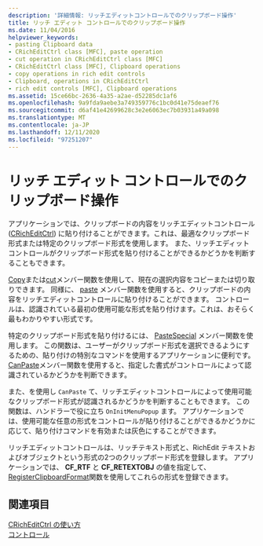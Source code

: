```yaml
---
description: '詳細情報: リッチエディットコントロールでのクリップボード操作'
title: リッチ エディット コントロールでのクリップボード操作
ms.date: 11/04/2016
helpviewer_keywords:
- pasting Clipboard data
- CRichEditCtrl class [MFC], paste operation
- cut operation in CRichEditCtrl class [MFC]
- CRichEditCtrl class [MFC], Clipboard operations
- copy operations in rich edit controls
- Clipboard, operations in CRichEditCtrl
- rich edit controls [MFC], Clipboard operations
ms.assetid: 15ce66bc-2636-4a35-a2ae-d52285dc1af6
ms.openlocfilehash: 9a9fda9aebe3a749359776c1bc0d41e75deaef76
ms.sourcegitcommit: d6af41e42699628c3e2e6063ec7b03931a49a098
ms.translationtype: MT
ms.contentlocale: ja-JP
ms.lasthandoff: 12/11/2020
ms.locfileid: "97251207"
---
```

# <a name="clipboard-operations-in-rich-edit-controls"></a>リッチ エディット コントロールでのクリップボード操作

アプリケーションでは、クリップボードの内容をリッチエディットコントロール ([CRichEditCtrl](reference/cricheditctrl-class.md)) に貼り付けることができます。これは、最適なクリップボード形式または特定のクリップボード形式を使用します。 また、リッチエディットコントロールがクリップボード形式を貼り付けることができるかどうかを判断することもできます。

[Copy](reference/cricheditctrl-class.md#copy)または[cut](reference/cricheditctrl-class.md#cut)メンバー関数を使用して、現在の選択内容をコピーまたは切り取りできます。 同様に、 [paste](reference/cricheditctrl-class.md#paste) メンバー関数を使用すると、クリップボードの内容をリッチエディットコントロールに貼り付けることができます。 コントロールは、認識されている最初の使用可能な形式を貼り付けます。これは、おそらく最もわかりやすい形式です。

特定のクリップボード形式を貼り付けるには、 [PasteSpecial](reference/cricheditctrl-class.md#pastespecial) メンバー関数を使用します。 この関数は、ユーザーがクリップボード形式を選択できるようにするための、貼り付けの特別なコマンドを使用するアプリケーションに便利です。 [CanPaste](reference/cricheditctrl-class.md#canpaste)メンバー関数を使用すると、指定した書式がコントロールによって認識されているかどうかを判断できます。

また、を使用し `CanPaste` て、リッチエディットコントロールによって使用可能なクリップボード形式が認識されるかどうかを判断することもできます。 この関数は、ハンドラーで役に立ち `OnInitMenuPopup` ます。 アプリケーションでは、使用可能な任意の形式をコントロールが貼り付けることができるかどうかに応じて、貼り付けコマンドを有効または灰色にすることができます。

リッチエディットコントロールは、リッチテキスト形式と、RichEdit テキストおよびオブジェクトという形式の2つのクリップボード形式を登録します。 アプリケーションでは、 **CF_RTF** と **CF_RETEXTOBJ** の値を指定して、 [RegisterClipboardFormat](/windows/win32/api/winuser/nf-winuser-registerclipboardformatw)関数を使用してこれらの形式を登録できます。

## <a name="see-also"></a>関連項目

[CRichEditCtrl の使い方](using-cricheditctrl.md)<br/>
[コントロール](controls-mfc.md)
